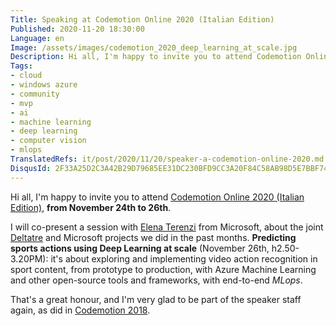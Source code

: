 ```yaml
---
Title: Speaking at Codemotion Online 2020 (Italian Edition)
Published: 2020-11-20 18:30:00
Language: en
Image: /assets/images/codemotion_2020_deep_learning_at_scale.jpg
Description: Hi all, I'm happy to invite you to attend Codemotion Online 2020 (Italian Edition). I will co-present a session with Elena Terenzi from Microsoft, about the joint Deltatre and Microsoft projects we did in the previous months. It's about exploring and implementing video action recognition in sport content, from prototype to production, with Azure Machine Learning and other open-source tools and frameworks. That's a great honour, and I'm very glad to be part of the speaker staff again, as did in previous Codemotion editions.
Tags:
- cloud
- windows azure
- community
- mvp
- ai
- machine learning
- deep learning
- computer vision
- mlops
TranslatedRefs: it/post/2020/11/20/speaker-a-codemotion-online-2020.md
DisqusId: 2F33A25D2C3A42B29D79685EE31DC230BFD9CC3A20F84C58AB98D5E7BBF74DDB
---
```

Hi all, I'm happy to invite you to attend <a href="https://events.codemotion.com/conferences/online/2020/online-tech-conference-italian-edition/" target="_blank">Codemotion Online 2020 (Italian Edition)</a>, **from November 24th to 26th**.

I will co-present a session with <a href="https://www.linkedin.com/in/elena-terenzi-1a6935/" target="_blank">Elena Terenzi</a> from Microsoft, about the joint <a href="https://www.deltatre.com" target="_blank">Deltatre</a> and Microsoft projects we did in the past months. **Predicting sports actions using Deep Learning at scale** (November 26th, h2.50-3.20PM): it's about exploring and implementing video action recognition in sport content, from prototype to production, with Azure Machine Learning and other open-source tools and frameworks, with end-to-end *MLops*.

That's a great honour, and I'm very glad to be part of the speaker staff again, as did in <a href="/en/posts/2018/11/02/codemotion-2018-milan.html">Codemotion 2018</a>.